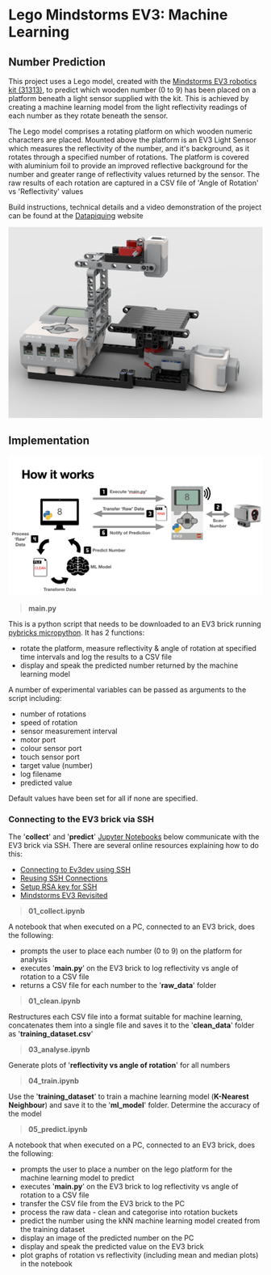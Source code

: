 # Lego Mindstorms EV3: Machine Learning
## Number Prediction
This project uses a Lego model, created with the 
[Mindstorms EV3 robotics kit (31313)](https://www.lego.com/en-gb/product/lego-mindstorms-ev3-31313), to predict which 
wooden number (0 to 9) has been placed on a platform beneath a light sensor supplied with the kit.
This is achieved by creating a machine learning model from the light reflectivity readings of each number as they
rotate beneath the sensor.


The Lego model comprises a rotating platform on which wooden numeric characters are placed. Mounted above the platform is an
EV3 Light Sensor which measures the reflectivity of the number, and it's background, as it rotates through a specified 
number of rotations. The platform is covered with aluminium foil to provide an improved reflective background for the
number and greater range of reflectivity values returned by the sensor. The raw results of each rotation are captured
in a CSV file of 'Angle of Rotation' vs 'Reflectivity' values

Build instructions, technical details and a video demonstration of the project can be found at the 
[Datapiquing](https://www.datapiquing.com) website

![Lego Mindstorms EV3 Model](./images/EV3ReflectivityPlatform.png)

## Implementation

![Lego Mindstorms EV3 Model](./images/howItWorks.png)

> **main.py**

This is a python script that needs to be downloaded to an EV3 brick running 
[pybricks micropython](https://education.lego.com/en-gb/downloads/mindstorms-ev3/software). It has 2 functions:
- rotate the platform, measure reflectivity & angle of rotation at specified time intervals and log the results to a CSV file
- display and speak the predicted number returned by the machine learning model

A number of experimental variables can be passed as arguments to the script including:
- number of rotations
- speed of rotation
- sensor measurement interval
- motor port
- colour sensor port 
- touch sensor port
- target value (number)
- log filename
- predicted value 
  
Default values have been set for all if none are specified.

### Connecting to the EV3 brick via SSH
The '**collect**' and '**predict**' [Jupyter Notebooks](https://jupyter.org) below communicate with the EV3 brick via SSH.
There are several online resources explaining how to do this:
- [Connecting to Ev3dev using SSH](https://www.ev3dev.org/docs/tutorials/connecting-to-ev3dev-with-ssh/)
- [Reusing SSH Connections](https://www.ev3dev.org/docs/tutorials/reusing-ssh-connections/)
- [Setup RSA key for SSH](https://muddlinthrough.com/tag/mindstorms/)
- [Mindstorms EV3 Revisited](https://muddlinthrough.com/tag/mindstorms/)

> **01_collect.ipynb**

A notebook that when executed on a PC, connected to an EV3 brick, does the following:
- prompts the user to place each number (0 to 9) on the platform for analysis
- executes '**main.py**' on the EV3 brick to log reflectivity vs angle of rotation to a CSV file
- returns a CSV file for each number to the '**raw_data**' folder

> **01_clean.ipynb**

Restructures each CSV file into a format suitable for machine learning, concatenates them into a single file 
and saves it to the '**clean_data**' folder as '**training_dataset.csv**'

> **03_analyse.ipynb**

Generate plots of '**reflectivity vs angle of rotation**' for all numbers

> **04_train.ipynb**

Use the '**training_dataset**' to train a machine learning model (**K-Nearest Neighbour**) and save it to the '**ml_model**' 
folder. Determine the accuracy of the model

> **05_predict.ipynb**

A notebook that when executed on a PC, connected to an EV3 brick, does the following:
- prompts the user to place a number on the lego platform for the machine learning model to predict
- executes '**main.py**' on the EV3 brick to log reflectivity vs angle of rotation to a CSV file
- transfer the CSV file from the EV3 brick to the PC
- process the raw data - clean and categorise into rotation buckets
- predict the number using the kNN machine learning model created from the training dataset
- display an image of the predicted number on the PC
- display and speak the predicted value on the EV3 brick
- plot graphs of rotation vs reflectivity (including mean and median plots) in the notebook
